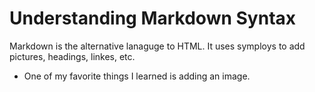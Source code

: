 # Understanding Markdown Syntax #

Markdown is the alternative lanaguge to HTML. It uses symploys to add pictures, headings, linkes, etc.

- One of my favorite things I learned is adding an image. 
